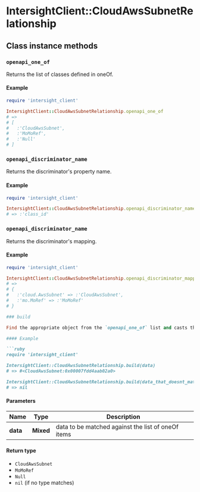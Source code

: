 # IntersightClient::CloudAwsSubnetRelationship

## Class instance methods

### `openapi_one_of`

Returns the list of classes defined in oneOf.

#### Example

```ruby
require 'intersight_client'

IntersightClient::CloudAwsSubnetRelationship.openapi_one_of
# =>
# [
#   :'CloudAwsSubnet',
#   :'MoMoRef',
#   :'Null'
# ]
```

### `openapi_discriminator_name`

Returns the discriminator's property name.

#### Example

```ruby
require 'intersight_client'

IntersightClient::CloudAwsSubnetRelationship.openapi_discriminator_name
# => :'class_id'
```

### `openapi_discriminator_name`

Returns the discriminator's mapping.

#### Example

```ruby
require 'intersight_client'

IntersightClient::CloudAwsSubnetRelationship.openapi_discriminator_mapping
# =>
# {
#   :'cloud.AwsSubnet' => :'CloudAwsSubnet',
#   :'mo.MoRef' => :'MoMoRef'
# }

### build

Find the appropriate object from the `openapi_one_of` list and casts the data into it.

#### Example

```ruby
require 'intersight_client'

IntersightClient::CloudAwsSubnetRelationship.build(data)
# => #<CloudAwsSubnet:0x00007fdd4aab02a0>

IntersightClient::CloudAwsSubnetRelationship.build(data_that_doesnt_match)
# => nil
```

#### Parameters

| Name | Type | Description |
| ---- | ---- | ----------- |
| **data** | **Mixed** | data to be matched against the list of oneOf items |

#### Return type

- `CloudAwsSubnet`
- `MoMoRef`
- `Null`
- `nil` (if no type matches)

